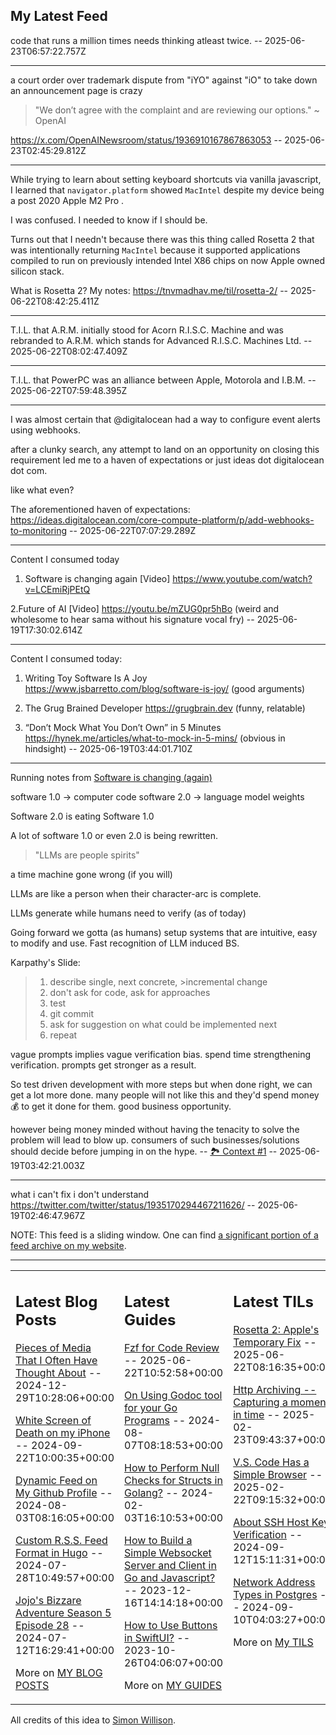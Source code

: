 ## My Latest Feed

<!-- feed starts -->
code that runs a million times needs thinking atleast twice.  -- 2025-06-23T06:57:22.757Z

---

a court order over trademark dispute from "iYO" against "iO" to take down an announcement page is crazy

> "We don’t agree with the complaint and are reviewing our options." ~ OpenAI

https://x.com/OpenAINewsroom/status/1936910167867863053  -- 2025-06-23T02:45:29.812Z

---

While trying to learn about setting keyboard shortcuts via vanilla javascript, I learned that
`navigator.platform` showed  `MacIntel`  despite my device being a post 2020 Apple M2 Pro .

I was confused. I needed to know if I should be.


Turns out that I needn't because there was this thing called Rosetta 2 that was intentionally returning `MacIntel` because it supported applications compiled to run on previously intended Intel X86 chips on now Apple owned silicon stack.


What is Rosetta 2? My notes: https://tnvmadhav.me/til/rosetta-2/  -- 2025-06-22T08:42:25.411Z

---

T.I.L. that A.R.M. initially stood for Acorn R.I.S.C. Machine and was rebranded to A.R.M. which stands for Advanced R.I.S.C. Machines Ltd.  -- 2025-06-22T08:02:47.409Z

---

T.I.L. that PowerPC was an alliance between Apple, Motorola and I.B.M.  -- 2025-06-22T07:59:48.395Z

---

I was almost certain that @digitalocean had a way to configure event alerts using webhooks.

after a clunky search, any attempt to land on an opportunity on closing this requirement led me to a haven of expectations or just ideas dot digitalocean dot com.

like what even?


The aforementioned haven of expectations:
https://ideas.digitalocean.com/core-compute-platform/p/add-webhooks-to-monitoring  -- 2025-06-22T07:07:29.289Z

---

Content I consumed today

1. Software is changing again [Video] https://www.youtube.com/watch?v=LCEmiRjPEtQ

2.Future of AI [Video] https://youtu.be/mZUG0pr5hBo (weird and wholesome to hear sama without his signature vocal fry)  -- 2025-06-19T17:30:02.614Z

---

Content I consumed today:

1. Writing Toy Software Is A Joy https://www.jsbarretto.com/blog/software-is-joy/ (good arguments)

2. The Grug Brained Developer https://grugbrain.dev (funny,  relatable)


3. “Don’t Mock What You Don’t Own” in 5 Minutes https://hynek.me/articles/what-to-mock-in-5-mins/ (obvious in hindsight)  -- 2025-06-19T03:44:01.710Z

---

Running notes from [Software is changing (again)](https://www.youtube.com/watch?v=LCEmiRjPEtQ)

software 1.0 -> computer code
software 2.0 -> language model weights

Software 2.0 is eating Software 1.0


A lot of software 1.0 or even 2.0 is being rewritten.


> "LLMs are people spirits"

a time machine gone wrong (if you will)


LLMs are like a person when their character-arc is complete.


LLMs generate while humans need to verify (as of today)

Going forward we gotta (as humans) setup systems that are intuitive, easy to modify and use. Fast recognition of LLM induced BS.


Karpathy's Slide:

>1. describe single, next concrete, >incremental change
>2. don't ask for code, ask for approaches
>3. test
>4. git commit
>5. ask for suggestion on what could be implemented next
>6. repeat


vague prompts implies vague verification bias. spend time strengthening verification. prompts get stronger as a result.


So test driven development with more steps but when done right, we can get a lot more done. 
many people will not like this and they'd spend money 💰 to get it done for them. good business opportunity.


however being money minded without having the tenacity to solve the problem will lead to blow up. consumers of such businesses/solutions should decide before jumping in on the hype. -- [🏞️ Context #1](https://cpx.tnvmadhav.me/content/image/content-images/image_XGHMZbD.png) -- 2025-06-19T03:42:21.003Z

---

what i can't fix i don't understand
https://twitter.com/twitter/status/1935170294467211626/  -- 2025-06-19T02:46:47.967Z
<!-- feed ends -->

NOTE: This feed is a sliding window. One can find [a significant portion of a feed archive on my website](https://tnvmadhav.me/feed/).

---


<table><tr><td valign="top" width="33%">

## Latest Blog Posts

<!-- blog starts -->
[Pieces of Media That I Often Have Thought About](https://tnvmadhav.me/blog/pieces-of-media-that-i-often-have-thought-about/) -- 2024-12-29T10:28:06+00:00

[White Screen of Death on my iPhone](https://tnvmadhav.me/blog/white-screen-of-death-on-my-iphone/) -- 2024-09-22T10:00:35+00:00

[Dynamic Feed on My Github Profile](https://tnvmadhav.me/blog/dynamic-feed-on-my-github-profile/) -- 2024-08-03T08:16:05+00:00

[Custom R.S.S. Feed Format in Hugo](https://tnvmadhav.me/blog/custom-rss-feed-format-in-hugo/) -- 2024-07-28T10:49:57+00:00

[Jojo's Bizzare Adventure Season 5 Episode 28](https://tnvmadhav.me/blog/jojos-bizzare-adventure-season-5-episode-28/) -- 2024-07-12T16:29:41+00:00

More on [MY BLOG POSTS](https://tnvmadhav.me/blog/)
<!-- blog ends -->

</td><td valign="top" width="34%">

## Latest Guides

<!-- guide starts -->
[Fzf for Code Review](https://tnvmadhav.me/guides/fzf-for-code-review/) -- 2025-06-22T10:52:58+00:00

[On Using Godoc tool for your Go Programs](https://tnvmadhav.me/guides/on-using-godoc-tool/) -- 2024-08-07T08:18:53+00:00

[How to Perform Null Checks for Structs in Golang?](https://tnvmadhav.me/guides/how-to-perform-null-checks-for-structs-in-golang/) -- 2024-02-03T16:10:53+00:00

[How to Build a Simple Websocket Server and Client in Go and Javascript?](https://tnvmadhav.me/guides/how-to-build-a-simple-websocket-server-and-client-in-go/) -- 2023-12-16T14:14:18+00:00

[How to Use Buttons in SwiftUI?](https://tnvmadhav.me/guides/how-to-use-buttons-in-swiftui/) -- 2023-10-26T04:06:07+00:00

More on [MY GUIDES](https://tnvmadhav.me/guides/)
<!-- guide ends -->

</td><td valign="top" width="33%">

## Latest TILs

<!-- til starts -->
[Rosetta 2: Apple's Temporary Fix](https://tnvmadhav.me/til/rosetta-2/) -- 2025-06-22T08:16:35+00:00

[Http Archiving -- Capturing a moment in time](https://tnvmadhav.me/til/http-archiving/) -- 2025-02-23T09:43:37+00:00

[V.S. Code Has a Simple Browser](https://tnvmadhav.me/til/vscode-has-a-simple-browser/) -- 2025-02-22T09:15:32+00:00

[About SSH Host Key Verification](https://tnvmadhav.me/til/ssh-host-key-verification/) -- 2024-09-12T15:11:31+00:00

[Network Address Types in Postgres](https://tnvmadhav.me/til/network-address-types-in-postgres/) -- 2024-09-10T04:03:27+00:00

More on [My TILS](https://tnvmadhav.me/til/)
<!-- til ends -->

</td></tr></table>


All credits of this idea to [Simon Willison](https://github.com/simonw/simonw/).